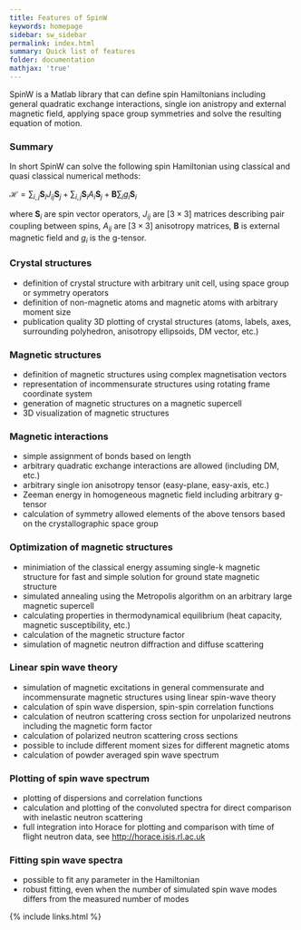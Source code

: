 ```yaml
---
title: Features of SpinW
keywords: homepage
sidebar: sw_sidebar
permalink: index.html
summary: Quick list of features
folder: documentation
mathjax: 'true'
---
```


SpinW is a Matlab library that can define spin Hamiltonians including general quadratic exchange interactions, single ion anistropy and external magnetic field, applying space group symmetries and solve the resulting equation of motion.

### Summary

In short SpinW can solve the following spin Hamiltonian using classical and quasi classical numerical methods:

$\mathcal{H} = \sum_{i,j} \textbf{S}_i J_{ij}\textbf{S}_j + \sum_{i,j}\textbf{S}_i A_i\textbf{S}_j + \textbf{B}\sum_i g_i\textbf{S}_i$

where $\textbf{S}_i$ are spin vector operators, $J_{ij}$ are $[3\times 3]$ matrices describing pair coupling between spins, $A_{ij}$ are $[3\times 3]$ anisotropy matrices, $\textbf{B}$ is external magnetic field and $g_i$ is the g-tensor.

### Crystal structures

* definition of crystal structure with arbitrary unit cell, using space group or symmetry operators
* definition of non-magnetic atoms and magnetic atoms with arbitrary moment size
* publication quality 3D plotting of crystal structures (atoms, labels, axes, surrounding polyhedron, anisotropy ellipsoids, DM vector, etc.)

### Magnetic structures

* definition of magnetic structures using complex magnetisation vectors
* representation of incommensurate structures using rotating frame coordinate system
* generation of magnetic structures on a magnetic supercell
* 3D visualization of magnetic structures

### Magnetic interactions

* simple assignment of bonds based on length
* arbitrary quadratic exchange interactions are allowed (including DM, etc.)
* arbitrary single ion anisotropy tensor (easy-plane, easy-axis, etc.)
* Zeeman energy in homogeneous magnetic field including arbitrary g-tensor
* calculation of symmetry allowed elements of the above tensors based on the crystallographic space group

### Optimization of magnetic structures

* minimiation of the classical energy assuming single-k magnetic structure for fast and simple solution for ground state magnetic structure
* simulated annealing using the Metropolis algorithm on an arbitrary large magnetic supercell
* calculating properties in thermodynamical equilibrium (heat capacity, magnetic susceptibility, etc.)
* calculation of the magnetic structure factor
* simulation of magnetic neutron diffraction and diffuse scattering

### Linear spin wave theory

* simulation of magnetic excitations in general commensurate and incommensurate magnetic structures using linear spin-wave theory
* calculation of spin wave dispersion, spin-spin correlation functions
* calculation of neutron scattering cross section for unpolarized neutrons including the magnetic form factor
* calculation of polarized neutron scattering cross sections
* possible to include different moment sizes for different magnetic atoms
* calculation of powder averaged spin wave spectrum

### Plotting of spin wave spectrum

* plotting of dispersions and correlation functions
* calculation and plotting of the convoluted spectra for direct comparison with inelastic neutron scattering
* full integration into Horace for plotting and comparison with time of flight neutron data, see http://horace.isis.rl.ac.uk

### Fitting spin wave spectra

* possible to fit any parameter in the Hamiltonian
* robust fitting, even when the number of simulated spin wave modes differs from the measured number of modes


{% include links.html %}